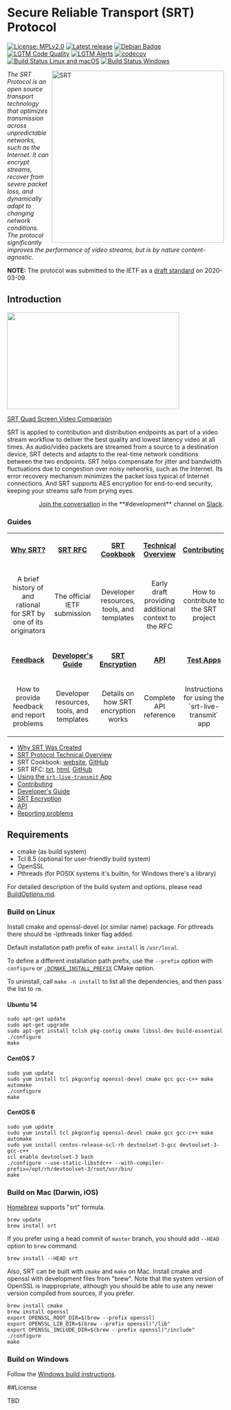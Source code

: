 # Secure Reliable Transport (SRT) Protocol

[![License: MPLv2.0][license-badge]](./LICENSE) [![Latest release][release-badge]][github releases] [![Debian Badge][debian-badge]][debian-package] [![LGTM Code Quality][lgtm-quality-badge]][lgtm-project] [![LGTM Alerts][lgtm-alerts-badge]][lgtm-project] [![codecov][codecov-badge]][codecov-project] [![Build Status Linux and macOS][travis-badge]][travis] [![Build Status Windows][appveyor-badge]][appveyor]

<a href="http://srtalliance.org/">
    <img align="right" alt="SRT" src="http://www.srtalliance.org/wp-content/uploads/SRT_text_hor_logo_grey.png" width="400"/>
</a>

*The SRT Protocol is an open source transport technology that optimizes
transmission across unpredictable networks, such as the Internet. It can
encrypt streams, recover from severe packet loss, and dynamically adapt
to changing network conditions. The protocol significantly improves the
performance of video streams, but is by nature content-agnostic.*

**NOTE:** The protocol was submitted to the IETF
as a [draft standard](https://tools.ietf.org/html/draft-sharabayko-mops-srt-00) on 2020-03-09.

## Introduction


<p align="left"><a href="https://www.srtalliance.org?wvideo=ayibwnfw56"><img src="https://embedwistia-a.akamaihd.net/deliveries/28a78beaed387b40cefef46ee04d88b7.jpg?image_play_button_size=2x&amp;image_crop_resized=960x540&amp;image_play_button=1&amp;image_play_button_color=ff3c00e0" width="400" height="225" style="width: 400px; height: 225px;"></a></p><p><a href="https://www.srtalliance.org?wvideo=ayibwnfw56">SRT Quad Screen Video Comparison</a></p>

SRT is applied to contribution and distribution endpoints as part of a video stream workflow to deliver the best quality and lowest latency video at all times. As audio/video packets are streamed from a source to a destination device, SRT detects and adapts to the real-time network conditions between the two endpoints. SRT helps compensate for jitter and bandwidth fluctuations due to congestion over noisy networks, such as the Internet. Its error recovery mechanism minimizes the packet loss typical of Internet connections. And SRT supports AES encryption for end-to-end security, keeping your streams safe from prying eyes.

<p align="right"><a href="https://slackin-srtalliance.azurewebsites.net">Join the conversation</a> in the **#development** channel on <a href="https://srtalliance.slack.com">Slack</a>.</p>

### Guides

<table>
  <tr>
    <td style="width:20%">
      <p align="center" valign="middle"><a href="https://github.com/Haivision/srt/blob/master/docs/why-srt-was-created.md"><b>Why SRT?</b></a></p>
    </td>
    <td style="width:20%">
      <p align="center" valign="middle"><a href="https://github.com/Haivision/srt-rfc"><b>SRT RFC</b></a></p>
    </td>
    <td style="width:20%">
      <p align="center" valign="middle"><a href="https://srtlab.github.io/srt-cookbook"><b>SRT Cookbook</b></a></p>
    </td>
    <td style="width:20%">
      <p align="center" valign="middle"><a href="https://github.com/Haivision/srt/files/2489142/SRT_Protocol_TechnicalOverview_DRAFT_2018-10-17.pdf"><b>Technical Overview</b></a></p>
    </td>
    <td style="width:20%">
      <p align="center" valign="middle"><a href="https://github.com/Haivision/srt/blob/master/CONTRIBUTING.md"><b>Contributing</b></a></p>
    </td>
  </tr>
  <tr>
    <td style="width:20%">
      <p align="center">A brief history of and rational for SRT by one of its originators</p>
    </td>
    <td style="width:20%">
      <p align="center">The official IETF submission</p>
    </td>
    <td style="width:20%">
      <p align="center">Developer resources, tools, and templates</p>
    </td>
    <td style="width:20%">
      <p align="center">Early draft providing additional context to the RFC</p>
    </td>
    <td style="width:20%">
      <p align="center">How to contribute to the SRT project</p>
    </td>
  </tr>
  <tr>
    <td style="width:20%">
      <p align="center"><a href="https://github.com/Haivision/srt/blob/master/docs/reporting.md"><b>Feedback</b></a></p>
    </td>
    <td style="width:20%">
      <p align="center"><a href="https://github.com/Haivision/srt/blob/master/docs/DevelopersGuide.md"><b>Developer's Guide</b></a></p>
    </td>
    <td style="width:20%">
      <p align="center"><a href="https://github.com/Haivision/srt/blob/master/docs/encryption.md"><b>SRT Encryption</b></a></p>
    </td>
    <td style="width:20%">
      <p align="center"><a href="https://github.com/Haivision/srt/blob/master/docs/API.md"><b>API</b></a></p>
    </td>
    <td style="width:20%">
      <p align="center"><a href="https://github.com/Haivision/srt/blob/master/docs/srt-live-transmit.md"><b>Test Apps</b></a></p>
    </td>
  </tr>
  <tr>
    <td style="width:20%">
      <p align="center">How to provide feedback and report problems</p>
    </td>
    <td style="width:20%">
      <p align="center">Developer resources, tools, and templates</p>
    </td>
    <td style="width:20%">
      <p align="center">Details on how SRT encryption works</p>
    </td>
    <td style="width:20%">
      <p align="center">Complete API reference</p>
    </td>
    <td style="width:20%">
      <p align="center">Instructions for using the `srt-live-transmit` app</p>
    </td>
  </tr>
</table>

* [Why SRT Was Created](docs/why-srt-was-created.md)
* [SRT Protocol Technical Overview](https://github.com/Haivision/srt/files/2489142/SRT_Protocol_TechnicalOverview_DRAFT_2018-10-17.pdf)
* SRT Cookbook: [website](https://srtlab.github.io/srt-cookbook), [GitHub](https://github.com/SRTLab/srt-cookbook)
* SRT RFC: [txt](https://haivision.github.io/srt-rfc/draft-sharabayko-mops-srt.txt), [html](https://haivision.github.io/srt-rfc/draft-sharabayko-mops-srt.html), [GitHub](https://github.com/Haivision/srt-rfc)
* [Using the `srt-live-transmit` App](docs/srt-live-transmit.md)
* [Contributing](CONTRIBUTING.md)
* [Developer's Guide](docs/DevelopersGuide.md)
* [SRT Encryption](docs/encryption.md)
* [API](docs/API.md)
* [Reporting problems](docs/reporting.md)

## Requirements

* cmake (as build system)
* Tcl 8.5 (optional for user-friendly build system)
* OpenSSL
* Pthreads (for POSIX systems it's builtin, for Windows there's a library)

For detailed description of the build system and options, please read [BuildOptions.md](docs/BuildOptions.md).

### Build on Linux

Install cmake and openssl-devel (or similar name) package. For pthreads
there should be -lpthreads linker flag added.

Default installation path prefix of `make install` is `/usr/local`.

To define a different installation path prefix, use the `--prefix` option with `configure`
or [`-DCMAKE_INSTALL_PREFIX`](https://cmake.org/cmake/help/v3.0/variable/CMAKE_INSTALL_PREFIX.html) CMake option.

To uninstall, call `make -n install` to list all the dependencies, and then pass the list to `rm`.

#### Ubuntu 14

```shell
sudo apt-get update
sudo apt-get upgrade
sudo apt-get install tclsh pkg-config cmake libssl-dev build-essential
./configure
make
```

#### CentOS 7

```shell
sudo yum update
sudo yum install tcl pkgconfig openssl-devel cmake gcc gcc-c++ make automake
./configure
make
```

#### CentOS 6

```shell
sudo yum update
sudo yum install tcl pkgconfig openssl-devel cmake gcc gcc-c++ make automake
sudo yum install centos-release-scl-rh devtoolset-3-gcc devtoolset-3-gcc-c++
scl enable devtoolset-3 bash
./configure --use-static-libstdc++ --with-compiler-prefix=/opt/rh/devtoolset-3/root/usr/bin/
make
```

### Build on Mac (Darwin, iOS)

[Homebrew](https://brew.sh/) supports "srt" formula.

```shell
brew update
brew install srt
```

If you prefer using a head commit of `master` branch, you should add `--HEAD` option
to `brew` command.

```shell
brew install --HEAD srt
```

Also, SRT can be built with `cmake` and `make` on Mac.
Install cmake and openssl with development files from "brew". Note that the
system version of OpenSSL is inappropriate, although you should be able to
use any newer version compiled from sources, if you prefer.

```shell
brew install cmake
brew install openssl
export OPENSSL_ROOT_DIR=$(brew --prefix openssl)
export OPENSSL_LIB_DIR=$(brew --prefix openssl)"/lib"
export OPENSSL_INCLUDE_DIR=$(brew --prefix openssl)"/include"
./configure
make
```

### Build on Windows

Follow the [Windows build instructions](docs/build-win.md).

[appveyor-badge]: https://img.shields.io/appveyor/ci/Haivision/srt/master.svg?label=Windows
[appveyor]: https://ci.appveyor.com/project/Haivision/srt
[travis-badge]: https://img.shields.io/travis/Haivision/srt/master.svg?label=Linux/macOS
[travis]: https://travis-ci.org/Haivision/srt
[license-badge]: https://img.shields.io/badge/License-MPLv2.0-blue

[lgtm-alerts-badge]: https://img.shields.io/lgtm/alerts/github/Haivision/srt
[lgtm-quality-badge]: https://img.shields.io/lgtm/grade/cpp/github/Haivision/srt
[lgtm-project]: https://lgtm.com/projects/g/Haivision/srt/

[codecov-project]: https://codecov.io/gh/haivision/srt
[codecov-badge]: https://codecov.io/gh/haivision/srt/branch/master/graph/badge.svg

[github releases]: https://github.com/Haivision/srt/releases
[release-badge]: https://img.shields.io/github/release/Haivision/srt.svg

[debian-badge]: https://badges.debian.net/badges/debian/testing/libsrt1/version.svg
[debian-package]: https://packages.debian.org/testing/libsrt1

##License

TBD








